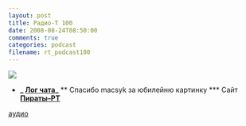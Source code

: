 ```yaml
---
layout: post
title: Радио-Т 100
date: 2008-08-24T08:50:00
comments: true
categories: podcast
filename: rt_podcast100
---
```

![](https://radio-t.com/images/radio-t/rt100.jpg)



* **_ [Лог чата](/chat/logs/radio-t-100.html)_**
** Спасибо macsyk за юбилейню картинку
*** Сайт **[Пираты–РТ](http://pirate.radio-t.com/)**


[аудио](http://cdn.radio-t.com/rt_podcast100.mp3)
<audio src="http://cdn.radio-t.com/rt_podcast100.mp3" preload="none"></audio>

